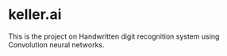 # keller.ai
This is the project on Handwritten digit recognition system using Convolution neural networks. 
